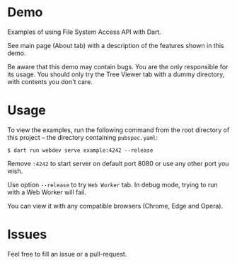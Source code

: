 # Demo
Examples of using File System Access API with Dart.

See main page (About tab) with a description of the features shown in this demo.

Be aware that this demo may contain bugs. You are the only responsible for its usage. You should only try the Tree 
Viewer tab with a dummy directory, with contents you don't care.

# Usage
To view the examples, run the following command from the root directory of this project – the directory containing 
`pubspec.yaml`:
```shell
$ dart run webdev serve example:4242 --release
```

Remove `:4242` to start server on default port 8080 or use any other port you wish.

Use option `--release` to try `Web Worker` tab. In debug mode, trying to run with a Web Worker will fail.

You can view it with any compatible browsers (Chrome, Edge and Opera).

# Issues

Feel free to fill an issue or a pull-request.
